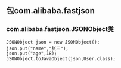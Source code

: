 
## 包com.alibaba.fastjson

### com.alibaba.fastjson.JSONObject类
```
JSONObject json = new JSONObject();
json.put("name","张三");
json.put("age",18);
JSONObject.toJavaObject(json,User.class);
```